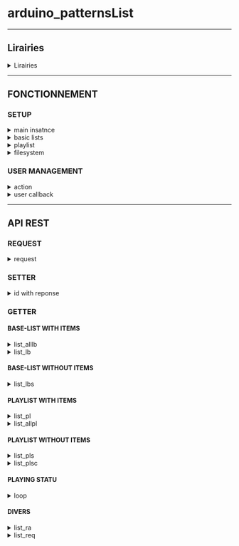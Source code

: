 # arduino_patternsList
---
## Lirairies

<details>
<summary>Lirairies</summary>

#### Jim Lee - leftCoast  
- ![lists](https://github.com/leftCoast/LC_baseTools) 
  -   `https://drive.google.com/file/d/1lT-wj2V2yDMdxxD3QI82Enb6GBCkEgv-/view?usp=sharing`  
- ![resizeBuff](https://github.com/leftCoast/LC_baseTools) 
  - `https://drive.google.com/file/d/1kAhTUemvxnZG_V7tRndZjkLcULPDAXVh/view?usp=sharing`  
---
#### ivanseidel    
- ![LList](https://github.com/DmytroKorniienko/FireLamp_JeeUI/blob/master/include/LList.h) 
  - `https://drive.google.com/file/d/1BZLGuW0Qv7570ETxc4MnCrJ27n74m-89/view?usp=sharing`  
---
#### Benoit Blanchon  
- ![ArduinoJson](https://github.com/bblanchon/ArduinoJson) 
--- 
#### ESP8266 
- ![framework-arduinoespressif8266 3.30002.0 (3.0.2) ](https://github.com/esp8266/Arduino) 
---
#### Grellard Adrien  
- ![AdriLighting_millisTimer](https://github.com/AdriLighting/millisTimer.git) 

</details>

<hr>

## FONCTIONNEMENT

### SETUP

<details>
<summary>main insatnce</summary>

```c++
MAIN INSATNCE  
  Program::Program (uint8_t nbLb , boolean fs );
  nbLb  nb of basic list
  fs    filesystem management
EX:
  boolean fs = FILESYSTEM.begin();
  _Program = new Program(2, fs);
```
<hr>
</details>
<details>
<summary>basic lists</summary>

```c++
initialization of basic lists 
  void Program::initialize_lb(uint8_t p, const char * name, uint8_t items, const char * const * arr);
  - position of basic list array  
  - id of list
  - size of items array
  - static const char* const items[] PROGMEM
EX: 
  _Program->initialize_lb(0, "full",  ARRAY_SIZE(LPALLNAMES)          , LPALLNAMES);
  _Program->initialize_lb(1, "cat",   ARRAY_SIZE(LPALLNAMES_CAT)      , LPALLNAMES_CAT);

loading one of the basic list     
  void Program::initialize(const uint16_t & , const char* const* arr, const char  * const &, SORT_TYPE t = ST_BASE); 
  - size of items array
  - static const char* const items[] PROGMEM
  - id of basic list
  - classification type 
EX:
  _Program->initialize(ARRAY_SIZE(LPALLNAMES), LPALLNAMES, "full", SORT_TYPE::ST_AB);

```
<hr>
</details>
<details>
<summary>playlist</summary>

```c++
the items of the playlists correspond to the items of the basic list attach to this playlist 
initialization
  void Program::initialize_playlist(uint8_t , const uint8_t * const &, const char ** const &);
  - nb of playlist
  - playlist item size
  - id of basic list
  EX:
    uint8_t plC       = 5;
    uint8_t iC[]      = {20,      20,        20,      0,        0       };  // nb items max
    const char * Ln[] = {"full",  "full",   "full",   "null",   "null"  };
    _Program->initialize_playlist(plC, iC, Ln);  
```
<hr>
</details>

<details>
<summary>filesystem</summary>

```c++
void Program::pl_fs_restore();    // load items save playlists 
  EX:
    _Program->pl_fs_restore(); 
```
<hr>
</details>

### USER MANAGEMENT

<details>
<summary>action</summary>

```c++
void Program::remote_action(RA action,  const char * const & v1 = "",  const char * const & v2 = "");  
  EX: 
    _Program->remote_action(RA::RA_ITEM,              "0");
    _Program->remote_action(RA::RA_ITEM_NEXT,         );
    _Program->remote_action(RA::RA_ITEM_PREV,         );
    _Program->remote_action(RA::RA_ITEM_RND,          );

    _Program->remote_action(RA::RA_PLAY_START,        );
    _Program->remote_action(RA::RA_PLAY_STOP,         );
    _Program->remote_action(RA::RA_PLAY_PAUSE,        );
    _Program->remote_action(RA::RA_PLAY_TOGGLE,       );
    _Program->remote_action(RA::RA_PLAY_DELAY,        "10");
    _Program->remote_action(RA::RA_PLAY_DELAYMIN,     );
    _Program->remote_action(RA::RA_PLAY_DELAYMINON,   );
    _Program->remote_action(RA::RA_PLAY_DELAYMINOFF,  );
    _Program->remote_action(RA::RA_PLAY_RND,          );

    _Program->remote_action(RA::RA_PLAY_PL,           );
    _Program->remote_action(RA::RA_PLAY_LB,           );
    _Program->remote_action(RA::RA_PLAY_LT,           );

    _Program->remote_action(RA::RA_LSET_PL,           "");
    _Program->remote_action(RA::RA_PLI_NEW,           "");
    _Program->remote_action(RA::RA_PLI_REP,           "", "");
    _Program->remote_action(RA::RA_PLI_REM,           "", "");
    _Program->remote_action(RA::RA_PL_TOFS,           "");


```
<hr>
</details>
</details>
<details>
<summary>user callback</summary>

```c++
typedef std::function<void(const String & v1, const uint16_t & v2, boolean upd)> callback_function_t;
void Program::set_callback(callback_function_t); 
  EX:
    void _Program_cb(const String itemBaseName, const uint16_t & itemBasePos, boolean updWebserver){

      String heap, time;
      on_timeD(time);
      _HeapStatu.update();_HeapStatu.print(heap);
      Serial.printf_P(PSTR("[user_callback]\n\t[%d] %s\n\t%-15s%s\n"), itemBasePos, itemBaseName.c_str(), time.c_str(), heap.c_str());
      ProgramPtrGet()->print(PM_LLI);

      if (!updWebserver) return; 
       
      String                    rep;
      DynamicJsonDocument       reponse(2048);
      webserverRequest_reponse  * _webserverRequest_reponse = new webserverRequest_reponse[1];

      _webserverRequest_reponse[0].set_ra(RA::RA_ITEM_NEXT);
      _webserverRequest_reponse[0].make_reponse(reponse);
      serializeJson(reponse, rep); 

      delete[] _webserverRequest_reponse; 
      _Webserver.socket_send(rep);   
    }

    _Program->set_callback(_Program_cb);

```
<hr>
</details>


<hr>

## API REST

### REQUEST

<details>
<summary>request</summary>

```html
HTTP_POST, UDP, SOCKET 
  JSON SYNTAX
    op    object    fonction avec laquelle traiter le parsing + execution des commandes
          0 = ?
          1 = playlist items management
    type  object    type de format (nom de commande avc String,int ETC...)
    cli   object    porvenance: http server, websocket server, udp/multi
    set   array     setter
          [
            n object    id commande
            v object    valeur commoand si besoin
          ] , 
          [**]
    get   array   getter
          [  id commande ] , 
          [**]  
```

<details>
<summary>curl</summary>
  
```html
curl --location --request POST 'http://192.168.0.157/api' \
--header 'Content-Type: application/json' \
--data-raw '{"op":0,"type":"HTTP_POST","set":[{"n":"","v":""}],"get":["loop","",""]} 
```
<hr>  
</details>  
<details>
<summary>javascript - json</summary>
  
```javascript
function api_request(op, type, oS, oG){
  var json = {};
  json.op = op; 
  json.type = type; 

  var getter = [];
  oG.forEach(function(item, index, array) {
    getter.push(item);
  });

  var setter = {}.set = [];
  oS.forEach(function(item, index, array) {
    setter.push({ 
      "n" : item.n,
      "v" : item.v
    })
  }); 

  json.set = setter;
  json.get = getter;  
  
  return JSON.stringify(json) ;;
}
console.log(api_request(0, "SOKCET", [{"n":"s1", "v":1},{"n":"s2", "v":2}],["g1", "g2"])
```
<hr>  
</details> 
<details>
<summary>javascript - xhr</summary>
  
```javascript
var data = JSON.stringify({
  "op": 0,
  "type": "HTTP_POST",
  "set": [{"n":"","v":"5"}],
  "get": [
    "loop",
    "",
    ""
  ]
});

var xhr = new XMLHttpRequest();
xhr.withCredentials = true;

xhr.addEventListener("readystatechange", function() {
  if(this.readyState === 4) {
    console.log(this.responseText);
  }
});

xhr.open("POST", "http://192.168.0.157/api");
xhr.setRequestHeader("Content-Type", "application/json");

xhr.send(data);
```
<hr>  
</details>
</details>


### SETTER  

<details>
<summary>id with reponse</summary>

```html
RA_ITEM:             arg1: position of items list array
  loop        
    pl, plt || lb, lbt
RA_ITEM_NEXT: 
  loop        
    pl, plt || lb, lbt
RA_ITEM_PREV:
  loop        
    pl, plt || lb, lbt
RA_ITEM_RND:          
  loop        
    pl, plt || lb, lbt

RA_PLAY_START:   
  loop
    statu
RA_PLAY_STOP: 
  loop
    statu
RA_PLAY_PAUSE:  
  loop
    statu
RA_PLAY_TOGGLE:  
  loop
    statu
RA_PLAY_DELAY:       arg1: value of delay
  loop
    statu
RA_PLAY_DELAYMIN:    
  loop
    statu
RA_PLAY_DELAYMINON:  
  loop
    statu
RA_PLAY_DELAYMINOFF: 
  loop
    statu
RA_PLAY_RND:         
  loop
    statu

RA_PLAY_PL:   
   loop
    pl, plt
              
RA_PLAY_LB:   
  loop
    lb, lbt

RA_PLAY_LT:  
  loop        
    pl, plt || lb, lbt

RA_LSET_PL:         arg1: position of playlist list array

RA_LGET_PL:
  pld = pl_currentJson(uint8_t p, JsonObject & doc, boolean pI = true);
    similaire au getter "list_pl" mais possibilité de choisir la playlist et retourne avec un nom d'objet different    

RA_PLI_NEW:         arg1 
  list_allpl      
RA_PLI_REP:         arg1, arg2 
  list_allpl
RA_PLI_REM:         arg1, arg2  
  list_allpl    
RA_PL_TOFS:         arg1: position of playlist list array
```
<hr>
</details>

### GETTER  

#### BASE-LIST WITH ITEMS 

<details>
<summary>list_alllb</summary>

```html
  list_alllb  object
              cmax  object (réelle = -1)
              items array
                    n     object
                    cmax  object (réelle = -1)
                    items array
                          value(s)
```
<hr>
</details>
<details>
<summary>list_lb</summary>

```html
  list_lb   object
            cmax  object (réelle = -1)
            items array 
```
<hr>
</details>

#### BASE-LIST WITHOUT ITEMS 

<details>
<summary>list_lbs</summary>

```html
  list_lbs
    list  object
          lb  object
              cmax  object (réelle = -1)
              items array
                    n     object 
                    cmax  object 
```
<hr>
</details>

#### PLAYLIST WITH ITEMS 

<details>
<summary>list_pl</summary>

```html
  list_pl   object
                cmax  object (réelle = -1)
                cnt   object (réelle = -1)  
                pos   object   
                lbl   object   
                lref  object   
                items array  
                      id    object
                      lbl   object   
                      ib    object   
                      ibcfg object  
```
<hr>
</details>
<details>
<summary>list_allpl</summary>

```html
  list_allpl    object
                cmax  object (réelle = -1)
                items array
                      cmax  object (réelle = -1)
                      cnt   object (réelle = -1)  
                      pos   object   
                      lbl   object   
                      lref  object   
                      items array  
                            id    object
                            lbl   object   
                            ib    object   
                            ibcfg object 
```
<hr>
</details>

#### PLAYLIST WITHOUT ITEMS 

<details>
<summary>list_pls</summary>

```html
  list_pls
    list  object
          pl  object || 
              cmax  object (réelle = -1)
              items array
                    cmax  object 
                    cnt   object 
                    pos   object 
                    lbl   object 
                    lref  object
```
<hr>
</details>
<details>
<summary>list_plsc</summary>

```html
  list_plsc
    list  object
          plc object (return uniquement les playlist de ref)
              cmax  object (réelle = -1)
              items array  
                    cmax  object 
                    cnt   object 
                    pos   object 
                    lbl   object 
                    lref  object 
```
<hr>
</details>

#### PLAYING STATU

<details>
<summary>loop</summary>

```html
  loop  obejct  autoplay/loop
        statu object   
              play      object 
              pause     object 
              rnd       object 
              delay     object 
              delaymin  object 
              rt        object 
        pl    object
              set       object boolean
              play      object boolean
              pos       object uint8_t of playlist position
              cnt       object uint8_t of total playlist
              ib        object String item base
        plt   object
              pos       object int
              min       object uint8_t (réelle)
              max       object uint8_t (réelle)
        lb    object
              name      object const char  * of cureent basiclist  name
              pos       object uint8_t of current basiclist position
              cnt       object uint8_t of total basiclist
              iname     object String current basiclist item name
              icnt      object uint16_t of total item                       (réelle = -1)
              icmax     object uint16_t of maximum size of listbase array   (réelle = -1)
        lbt   object;
              pos       object int
              min       object uint8_t (réelle)
              max       object uint8_t (réelle) 
```
<hr>
</details>

#### DIVERS
<details>
<summary>list_ra</summary>

```html
    list_ra   array
              value(s)
```
<hr>
</details>

<details>
<summary>list_req</summary>

```html
    list_req  array
              value(s)
```
</details>